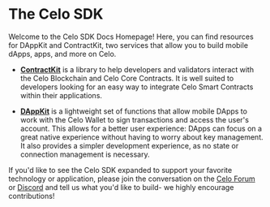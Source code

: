 # The Celo SDK

Welcome to the Celo SDK Docs Homepage! Here, you can find resources for DAppKit and ContractKit, two services that allow you to build mobile dApps, apps, and more on Celo.

- **[ContractKit](contractkit/README.md)** is a library to help developers and validators interact with the Celo Blockchain and Celo Core Contracts. It is well suited to developers looking for an easy way to integrate Celo Smart Contracts within their applications.

- **[DAppKit](dappkit/README.md)** is a lightweight set of functions that allow mobile DApps to work with the Celo Wallet to sign transactions and access the user's account. This allows for a better user experience: DApps can focus on a great native experience without having to worry about key management. It also provides a simpler development experience, as no state or connection management is necessary.

If you'd like to see the Celo SDK expanded to support your favorite technology or application, please join the conversation on the [Celo Forum](https://forum.celo.org/c/applications-and-ecosystem-development) or [Discord](https://discordapp.com/channels/600834479145353243/600839784700837926) and tell us what you'd like to build- we highly encourage contributions!
